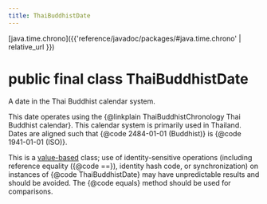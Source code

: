 ```yaml
---
title: ThaiBuddhistDate
---
```


[java.time.chrono]({{'reference/javadoc/packages/#java.time.chrono' | relative_url }})

# public final class ThaiBuddhistDate


A date in the Thai Buddhist calendar system.
 <p>
 This date operates using the {@linkplain ThaiBuddhistChronology Thai Buddhist calendar}.
 This calendar system is primarily used in Thailand.
 Dates are aligned such that {@code 2484-01-01 (Buddhist)} is {@code 1941-01-01 (ISO)}.

 <p>
 This is a <a href="{@docRoot}/java/lang/doc-files/ValueBased.html">value-based</a>
 class; use of identity-sensitive operations (including reference equality
 ({@code ==}), identity hash code, or synchronization) on instances of
 {@code ThaiBuddhistDate} may have unpredictable results and should be avoided.
 The {@code equals} method should be used for comparisons.